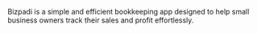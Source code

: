 Bizpadi is a simple and efficient bookkeeping app designed to help small business owners track their sales and profit effortlessly.
